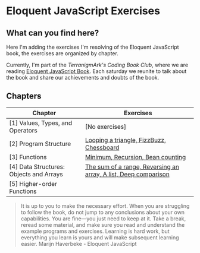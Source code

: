 # Eloquent JavaScript Exercises 

## What can you find here?

Here I'm adding the exercises I'm resolving of the Eloquent JavaScript book, the exercises are organized by chapter.

Currently, I'm part of the _TerranigmArk's Coding Book Club_, where we are reading [Eloquent JavaScript Book](https://eloquentjavascript.net/index.html). Each saturday we reunite to talk about the book and share our achievements and doubts of the book.

## Chapters



| Chapter | Exercises |
| ------ | ------ |
| [1] Values, Types, and Operators | [No exercises] |
| [2] Program Structure | [Looping a triangle, FizzBuzz, Chessboard](https://github.com/deysukiz/javaScriptExercises/tree/main/EloquentJavaScript/chapter2) |
| [3] Functions | [Minimum, Recursion, Bean counting](https://github.com/deysukiz/javaScriptExercises/tree/main/EloquentJavaScript/chapter2) |
| [4] Data Structures: Objects and Arrays | [The sum of a range, Reversing an array, A list, Deep comparison](https://github.com/deysukiz/javaScriptExercises/tree/main/EloquentJavaScript/chapter2) |
| [5] Higher-order Functions | [](https://github.com/deysukiz/javaScriptExercises/tree/main/EloquentJavaScript/chapter2) |

> It is up to you to make the necessary effort. When you are struggling to follow the book, do not jump to any conclusions about your own capabilities. You are fine—you just need to keep at it. Take a break, reread some material, and make sure you read and understand the example programs and exercises. Learning is hard work, but everything you learn is yours and will make subsequent learning easier.
> Marijn Haverbeke - Eloquent JavaScript
